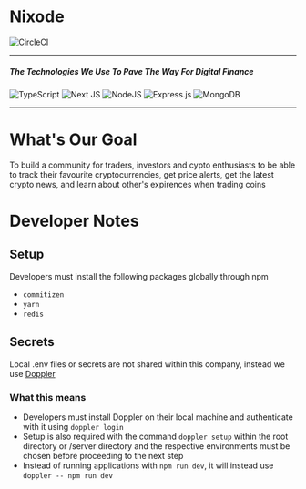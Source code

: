 # Nixode
[![CircleCI](https://circleci.com/gh/NixodeCrypto/nixodeWebsite.svg?style=svg&circle-token=51db2999a5b98ac793e651fed7cb1efc06a28102)](https://www.nixode.com)

<hr />

##### The Technologies We Use To Pave The Way For Digital Finance

![TypeScript](https://img.shields.io/badge/typescript-%23007ACC.svg?style=for-the-badge&logo=typescript&logoColor=white) ![Next JS](https://img.shields.io/badge/Next-black?style=for-the-badge&logo=next.js&logoColor=white) ![NodeJS](https://img.shields.io/badge/node.js-6DA55F?style=for-the-badge&logo=node.js&logoColor=white) ![Express.js](https://img.shields.io/badge/express.js-%23404d59.svg?style=for-the-badge&logo=express&logoColor=%2361DAFB) ![MongoDB](https://img.shields.io/badge/MongoDB-%234ea94b.svg?style=for-the-badge&logo=mongodb&logoColor=white)

<hr />

# What's Our Goal
To build a community for traders, investors and cypto enthusiasts to be able to track their favourite cryptocurrencies, get price alerts, get the latest crypto news, and learn about other's expirences when trading coins

# Developer Notes

## Setup
Developers must install the following packages globally through npm
- ```commitizen```
- ```yarn```
- ```redis```

## Secrets
Local .env files or secrets are not shared within this company, instead we use [Doppler](https://www.doppler.com/)

### What this means
- Developers must install Doppler on their local machine and authenticate with it using ```doppler login```
- Setup is also required with the command ```doppler setup``` within the root directory or /server directory and the respective environments must be chosen before proceeding to the next step
- Instead of running applications with ```npm run dev```, it will instead use ```doppler -- npm run dev```
